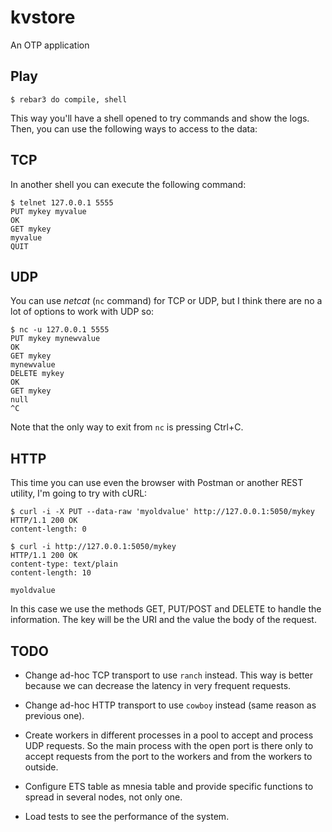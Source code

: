 kvstore
=====

An OTP application

Play
----

    $ rebar3 do compile, shell

This way you'll have a shell opened to try commands and show the logs. Then,
you can use the following ways to access to the data:

TCP
---

In another shell you can execute the following command:

    $ telnet 127.0.0.1 5555
    PUT mykey myvalue
    OK
    GET mykey
    myvalue
    QUIT

UDP
---

You can use _netcat_ (`nc` command) for TCP or UDP, but I think there are no a
lot of options to work with UDP so:

    $ nc -u 127.0.0.1 5555
    PUT mykey mynewvalue
    OK
    GET mykey
    mynewvalue
    DELETE mykey
    OK
    GET mykey
    null
    ^C

Note that the only way to exit from `nc` is pressing Ctrl+C.

HTTP
----

This time you can use even the browser with Postman or another REST utility,
I'm going to try with cURL:

```
$ curl -i -X PUT --data-raw 'myoldvalue' http://127.0.0.1:5050/mykey
HTTP/1.1 200 OK
content-length: 0

$ curl -i http://127.0.0.1:5050/mykey
HTTP/1.1 200 OK
content-type: text/plain
content-length: 10

myoldvalue
```

In this case we use the methods GET, PUT/POST and DELETE to handle the
information. The key will be the URI and the value the body of the request.


TODO
----

- Change ad-hoc TCP transport to use `ranch` instead. This way is better because we can decrease the latency in very frequent requests.

- Change ad-hoc HTTP transport to use `cowboy` instead (same reason as previous one).

- Create workers in different processes in a pool to accept and process UDP requests. So the main process with the open port is there only to accept requests from the port to the workers and from the workers to outside.

- Configure ETS table as mnesia table and provide specific functions to spread in several nodes, not only one.

- Load tests to see the performance of the system.
